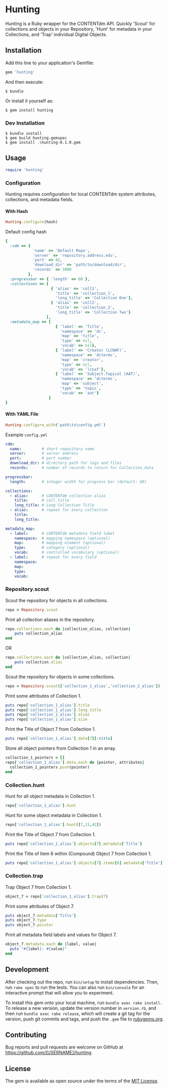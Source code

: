 # Hunting

Hunting is a Ruby wrapper for the CONTENTdm API. Quickly 'Scout' for collections and objects in your Repository, 'Hunt' for metadata in your Collections, and 'Trap' individual Digital Objects.

## Installation

Add this line to your application's Gemfile:

```ruby
gem 'hunting'
```

And then execute:

    $ bundle

Or install it yourself as:

    $ gem install hunting

### Dev Installation

    $ bundle install
    $ gem build hunting.gemspec
    $ gem install .\hunting-0.1.0.gem

## Usage

```ruby
require 'hunting'
```

### Configuration
Hunting requires configuration for local CONTENTdm system attributes, collections, and metadata fields.

#### With Hash
```ruby
Hunting.configure(hash)
```
Default config hash
```ruby
{
  :cdm => {
            'name' => 'Default Repo',
            'server' => 'repository.address.edu',
            'port' => 42,
            'download_dir' => 'path/to/download/dir',
            'records' => 3000
          },
  :progressbar => { 'length' => 60 },
  :collections => [
                    { 'alias' => 'coll1',
                      'title' => 'collection_1',
                      'long_title' => 'Collection One'},
                    { 'alias' => 'coll2',
                      'title' => 'collection_2',
                      'long_title' => 'Collection Two'}
                  ],
  :metadata_map => [
                      { 'label' => 'Title',
                        'namespace' => 'dc',
                        'map' => 'title',
                        'type' => nil,
                        'vocab' => nil},
                      { 'label' => 'Creator (LCNAF)',
                        'namespace' => 'dcterms',
                        'map' => 'creator',
                        'type' => nil,
                        'vocab' => 'lcnaf'},
                      { 'label' => 'Subject.Topical (AAT)',
                        'namespace' => 'dcterms',
                        'map' => 'subject',
                        'type' => 'topic',
                        'vocab' => 'aat'}
                   ]
}
```

#### With YAML File
```ruby
Hunting.configure_with('path\to\config.yml')
```

Example `config.yml`
```yaml
cdm:
  name:         # short repository name
  server:       # server address
  port:         # port number
  download_dir: # directory path for logs and files
  records:      # number of records to return for Collection.data

progressbar:
  length:       # integer width for progress bar (default: 60)

collections:
  - alias:      # CONTENTdm collection alias
    title:      # coll_title
    long_title: # Long Collection Title
  - alias:      # repeat for every collection
    title:
    long_title:

metadata_map:
  - label:      # CONTENTdm metadata field label
    namespace:  # mapping namespace (optional)
    map:        # mapping element (optional)
    type:       # category (optional)
    vocab:      # controlled vocabulary (optional)
  - label:      # repeat for every field
    namespace:
    map:
    type:
    vocab:
```

### Repository.scout

Scout the repository for objects in all collections.
```ruby
repo = Repository.scout
```

Print all collection aliases in the repository.
```ruby
repo.collections.each do |collection_alias, collection|
    puts collection_alias
end
```
OR
```ruby
repo.collections.each do |collection_alias, collection|
    puts collection.alias
end
```

Scout the repository for objects in some collections.
```ruby
repo = Repository.scout(['collection_1_alias','collection_2_alias'])
```

Print some attributes of Collection 1.
```ruby
puts repo['collection_1_alias'].title
puts repo['collection_1_alias'].long_title
puts repo['collection_1_alias'].alias
puts repo['collection_1_alias'].size
```

Print the Title of Object 7 from Collection 1.
```ruby
puts repo['collection_1_alias'].data[7][:title]
```

Store all object pointers from Collection 1 in an array.
```ruby
collection_1_pointers = []
repo['collection_1_alias'].data.each do |pointer, attributes|
  collection_1_pointers.push(pointer)
end
```

### Collection.hunt

Hunt for all object metadata in Collection 1.
```ruby
repo['collection_1_alias'].hunt
```

Hunt for some object metadata in Collection 1.
```ruby
repo['collection_1_alias'].hunt([7,11,42])
```

Print the Title of Object 7 from Collection 1.
```ruby
puts repo['collection_1_alias'].objects[7].metadata['Title']
```

Print the Title of Item 6 within (Compound) Object 7 from Collection 1.
```ruby
puts repo['collection_1_alias'].objects[7].items[6].metadata['Title']
```

### Collection.trap

Trap Object 7 from Collection 1.
```ruby
object_7 = repo['collection_1_alias'].trap(7)
```

Print some attributes of Object 7.
```ruby
puts object_7.metadata['Title']
puts object_7.type
puts object_7.pointer
```

Print all metadata field labels and values for Object 7.
```ruby
object_7.metadata.each do |label, value|
  puts "#{label}: #{value}"
end
```

## Development

After checking out the repo, run `bin/setup` to install dependencies. Then, run `rake spec` to run the tests. You can also run `bin/console` for an interactive prompt that will allow you to experiment.

To install this gem onto your local machine, run `bundle exec rake install`. To release a new version, update the version number in `version.rb`, and then run `bundle exec rake release`, which will create a git tag for the version, push git commits and tags, and push the `.gem` file to [rubygems.org](https://rubygems.org).

## Contributing

Bug reports and pull requests are welcome on GitHub at https://github.com/[USERNAME]/hunting.


## License

The gem is available as open source under the terms of the [MIT License](http://opensource.org/licenses/MIT).


